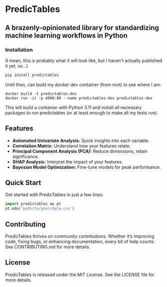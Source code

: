 # PredicTables

## A brazenly-opinionated library for standardizing machine learning workflows in Python

### Installation

(I mean, this is probably what it will look like, but I haven't actually published it yet, so...)

```bash
pip install predictables
```

Until then, can build my docker dev container (from root) to see where I am:

```Docker
docker build -t predictables-dev
docker run -it -p 4000:80 --name predictables-dev predictables-dev
```

This will build a container with Python 3.11 and install all necessary packages to run predictables (or at least enough to make all my tests run).

## Features

- **Automated Univariate Analysis:** Quick insights into each variable.
- **Correlation Matrix:** Understand how your features relate.
- **Principal Component Analysis (PCA):** Reduce dimensions, retain significance.
- **SHAP Analysis:** Interpret the impact of your features.
- **Bayesian Model Optimization:** Fine-tune models for peak performance.

## Quick Start

Get started with PredicTables in just a few lines:

```python
import predictables as pt
pt.eda('path/to/your/data.csv')
```

## Contributing

PredicTables thrives on community contributions. Whether it’s improving code, fixing bugs, or enhancing documentation, every bit of help counts. See CONTRIBUTING.md for more details.

## License

PredicTables is released under the MIT License. See the LICENSE file for more details.
